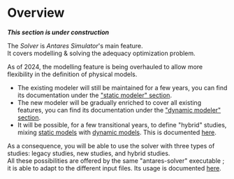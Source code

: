 # Overview

_**This section is under construction**_

The *Solver* is *Antares Simulator*'s main feature.  
It covers modelling & solving the adequacy optimization problem.

As of 2024, the modelling feature is being overhauled to allow more flexibility in the definition of physical models.

- The existing modeler will still be maintained for a few years, you can find its
  documentation under the ["static modeler" section](static-modeler/01-overview-static-modeler).
- The new modeler will be gradually enriched to cover all existing features, you can find its
  documentation under the ["dynamic modeler" section](dynamic-modeler/01-overview-dynamic-modeler).
- It will be possible, for a few transitional years, to define "hybrid" studies,
  mixing [static models](static-modeler/05-model.md) with [dynamic models](dynamic-modeler/05-model.md). This is
  documented [here](dynamic-modeler/08-hybrid-studies.md).

As a consequence, you will be able to use the solver with three types of studies: legacy studies, new studies, and
hybrid studies.  
All these possibilities are offered by the same "antares-solver" executable ; it is able to adapt to the different input
files. Its usage is documented [here](02-command-line.md).
